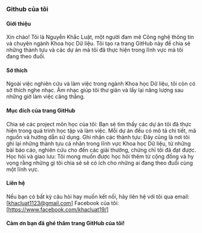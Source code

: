 ### Github của tôi
#### Giới thiệu
Xin chào! Tôi là Nguyễn Khắc Luật, một người đam mê Công nghệ thông tin và chuyên ngành Khoa học Dữ liệu. Tôi tạo ra trang GitHub này để chia sẻ những thành tựu và các dự án mà tôi đã thực hiện trong lĩnh vực mà tôi đang theo đuổi.

#### Sở thích
Ngoài việc nghiên cứu và làm việc trong ngành Khoa học Dữ liệu, tôi còn có sở thích nghe nhạc. Âm nhạc giúp tôi thư giãn và lấy lại năng lượng sau những giờ làm việc căng thẳng.

#### Mục đích của trang GitHub
Chia sẻ các project môn học của tôi: Bạn sẽ tìm thấy các dự án tôi đã thực hiện trong quá trình học tập và làm việc. Mỗi dự án đều có mô tả chi tiết, mã nguồn và hướng dẫn sử dụng.
Ghi nhận các thành tựu: Đây cũng là nơi tôi ghi lại những thành tựu cá nhân trong lĩnh vực Khoa học Dữ liệu, từ những bài báo cáo, nghiên cứu cho đến các giải thưởng, chứng chỉ tôi đã đạt được.
Học hỏi và giao lưu: Tôi mong muốn được học hỏi thêm từ cộng đồng và hy vọng rằng những gì tôi chia sẻ sẽ có ích cho những ai đang theo đuổi cùng một lĩnh vực.
#### Liên hệ
Nếu bạn có bất kỳ câu hỏi hay muốn kết nối, hãy liên hệ với tôi qua email: [khacluat1123@gmail.com]
Facebook của tôi: [https://www.facebook.com/khacluat19/]

#### Cảm ơn bạn đã ghé thăm trang GitHub của tôi!

